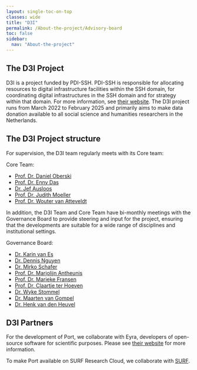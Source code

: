 ```yaml
---
layout: single-toc-on-top
classes: wide
title: "D3I"
permalink: /About-the-project/Advisory-board
toc: false
sidebar:
  nav: "About-the-project"
---
```


## The D3I Project

D3I is a project funded by PDI-SSH. PDI-SSH is responsible for allocating resources to digital infrastructure facilities within the SSH domain, for coordinating digital infrastructures in the SSH domain and for strategy within that domain. For more information, see [their website](https://pdi-ssh.nl/en/). The D3I project runs from March 2022 to February 2025 and primarily aims to make data donation available to all social science and humanities researchers in the Netherlands.

## The D3I Project structure

For supervision, the D3I team regularly meets with its Core team:

Core Team:
- [Prof. Dr. Daniel Oberski](https://www.uu.nl/staff/DLOberski/0)
- [Prof. Dr. Enny Das](https://www.ru.nl/en/people/das-h)
- [Dr. Jef Ausloos](https://www.uva.nl/en/profile/a/u/j.ausloos/j.ausloos.html)
- [Prof. Dr. Judith Moeller](https://leibniz-hbi.de/en/staff/judith-moeller)
- [Prof. Dr. Wouter van Atteveldt](https://research.vu.nl/en/persons/wouter-van-atteveldt)


In addition, the D3I Team and Core Team have bi-monthly meetings with the Governance Board
to provide steering and input for the project, ensuring that the developments are 
suitable for a wide range of disciplines and institutional settings. 

Governance Board:
- [Dr. Karin van Es](https://www.uu.nl/staff/KFvanEs/Courses)
- [Dr. Dennis Nguyen](https://www.uu.nl/staff/DNguyen1/Courses)
- [Dr. Mirko Schafer](https://www.uu.nl/staff/MTSchaefer)
- [Prof. Dr. Marjolijn Antheunis](https://www.tilburguniversity.edu/staff/m-l-antheunis)
- [Prof. Dr. Marieke Fransen](https://www.ru.nl/personen/fransen-m)
- [Prof. Dr. Claartje ter Hoeven](https://www.eur.nl/people/claartje-ter-hoeven)
- [Dr. Wyke Stommel](https://www.ru.nl/en/people/stommel-w)
- [Dr. Maarten van Gompel](https://www.ru.nl/en/people/gompel-m-van)
- [Dr. Henk van den Heuvel](https://www.ru.nl/en/people/heuvel-h-van-den)




## D3I Partners

For the development of Port, we collaborate with Eyra, developers of open-source software for scientific purposes. Please see [their website](https://eyra.co/) for more information.

To make Port available on SURF Research Cloud, we collaborate with [SURF](https://www.surf.nl/).

